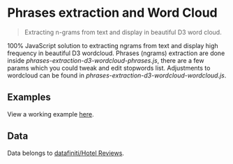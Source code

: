 # Phrases extraction and Word Cloud
> Extracting n-grams from text and display in beautiful D3 word cloud.

100% JavaScript solution to extracting ngrams from text and display high frequency in beautiful D3 wordcloud. Phrases (ngrams) extraction are done inside *phrases-extraction-d3-wordcloud-phrases.js*, there are a few params which you could tweak and edit stopwords list. Adjustments to wordcloud can be found in *phrases-extraction-d3-wordcloud-wordcloud.js*.

## Examples
View a working example [here](https://jinglescode.github.io/phrases-extraction-wordcloud).

## Data
Data belongs to [datafiniti/Hotel Reviews](https://data.world/datafiniti/hotel-reviews).
